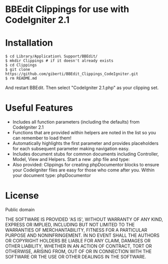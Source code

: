 BBEdit Clippings for use with CodeIgniter 2.1
=============================================

Installation
============

    $ cd Library/Application\ Support/BBEdit/
    $ mkdir Clippings # if it doesn't already exists
    $ cd Clippings
    $ git clone https://github.com/giberti/BBEdit_Clippings_CodeIgniter.git
	$ rm README.md

And restart BBEdit. Then select "CodeIgniter 2.1.php" as your clipping set.

Useful Features
===============

 * Includes all function parameters (including the defaults) from CodeIgniter 2.1
 * Functions that are provided within helpers are noted in the list so you can remember to load them!
 * Automatically highlights the first parameter and provides placeholders for each subsequent parameter making navigation easy.
 * Includes document stubs for common documents including Controller, Model, View and Helpers.
Start a new .php file and type:
	<?php new
 * Also provided: Clippings for creating phpDocumentor blocks to ensure your CodeIgniter files are easy for those who come after you.
Within your document type: 
	phpDocumentor 

License
================

Public domain

THE SOFTWARE IS PROVIDED 'AS IS', WITHOUT WARRANTY OF ANY KIND, EXPRESS OR IMPLIED, INCLUDING BUT NOT LIMITED TO THE WARRANTIES OF MERCHANTABILITY, FITNESS FOR A PARTICULAR PURPOSE AND NONINFRINGEMENT. IN NO EVENT SHALL THE AUTHORS OR COPYRIGHT HOLDERS BE LIABLE FOR ANY CLAIM, DAMAGES OR OTHER LIABILITY, WHETHER IN AN ACTION OF CONTRACT, TORT OR OTHERWISE, ARISING FROM, OUT OF OR IN CONNECTION WITH THE SOFTWARE OR THE USE OR OTHER DEALINGS IN THE SOFTWARE.